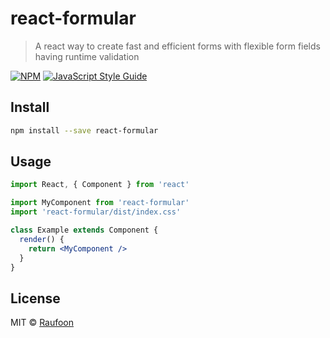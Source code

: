 # react-formular

> A react way to create fast and efficient forms with flexible form fields having runtime validation

[![NPM](https://img.shields.io/npm/v/react-formular.svg)](https://www.npmjs.com/package/react-formular) [![JavaScript Style Guide](https://img.shields.io/badge/code_style-standard-brightgreen.svg)](https://standardjs.com)

## Install

```bash
npm install --save react-formular
```

## Usage

```jsx
import React, { Component } from 'react'

import MyComponent from 'react-formular'
import 'react-formular/dist/index.css'

class Example extends Component {
  render() {
    return <MyComponent />
  }
}
```

## License

MIT © [Raufoon](https://github.com/Raufoon)

